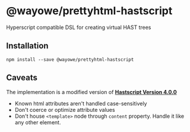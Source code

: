 # @wayowe/prettyhtml-hastscript

Hyperscript compatible DSL for creating virtual HAST trees

## Installation

```
npm install --save @wayowe/prettyhtml-hastscript
```

## Caveats

The implementation is a modified version of [**Hastscript Version 4.0.0**](https://github.com/syntax-tree/hastscript)

- Known html attributes aren't handled case-sensitively
- Don't coerce or optimize attribute values
- Don't house `<template>` node through `content` property. Handle it like any other element.
